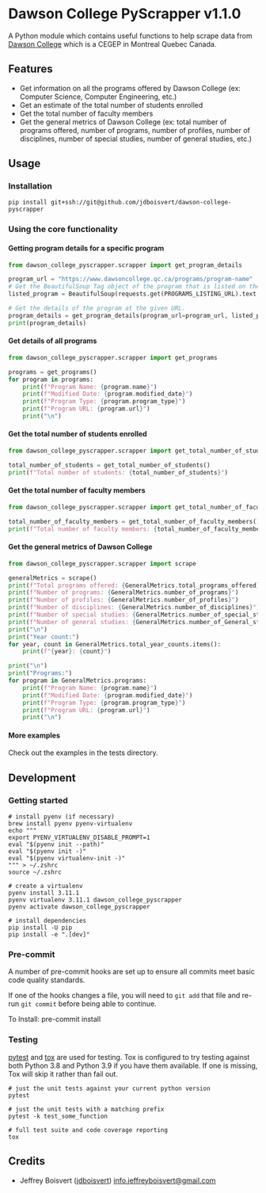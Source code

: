 # Dawson College PyScrapper v1.1.0

A Python module which contains useful functions to help scrape data from [Dawson College](https://www.dawsoncollege.qc.ca/) which is a CEGEP in Montreal Quebec Canada.

## Features

- Get information on all the programs offered by Dawson College (ex: Computer Science, Computer Engineering, etc.)
- Get an estimate of the total number of students enrolled
- Get the total number of faculty members
- Get the general metrics of Dawson College (ex: total number of programs offered, number of programs, number of profiles, number of disciplines, number of special studies, number of general studies, etc.)

## Usage

### Installation

    pip install git+ssh://git@github.com/jdboisvert/dawson-college-pyscrapper


### Using the core functionality

#### Getting program details for a specific program

```python
from dawson_college_pyscrapper.scrapper import get_program_details

program_url = "https://www.dawsoncollege.qc.ca/programs/program-name"
# Get the BeautifulSoup Tag object of the program that is listed on the programs page.
listed_program = BeautifulSoup(requests.get(PROGRAMS_LISTING_URL).text.strip(), "html.parser").find("tr")

# Get the details of the program at the given URL.
program_details = get_program_details(program_url=program_url, listed_program=listed_program)
print(program_details)
```

#### Get details of all programs
```python
from dawson_college_pyscrapper.scrapper import get_programs

programs = get_programs()
for program in programs:
    print(f"Program Name: {program.name}")
    print(f"Modified Date: {program.modified_date}")
    print(f"Program Type: {program.program_type}")
    print(f"Program URL: {program.url}")
    print("\n")
```

#### Get the total number of students enrolled
```python
from dawson_college_pyscrapper.scrapper import get_total_number_of_students

total_number_of_students = get_total_number_of_students()
print(f"Total number of students: {total_number_of_students}")
```

#### Get the total number of faculty members
```python
from dawson_college_pyscrapper.scrapper import get_total_number_of_faculty_members

total_number_of_faculty_members = get_total_number_of_faculty_members()
print(f"Total number of faculty members: {total_number_of_faculty_members}")
```

#### Get the general metrics of Dawson College
```python
from dawson_college_pyscrapper.scrapper import scrape

generalMetrics = scrape()
print(f"Total programs offered: {GeneralMetrics.total_programs_offered}")
print(f"Number of programs: {GeneralMetrics.number_of_programs}")
print(f"Number of profiles: {GeneralMetrics.number_of_profiles}")
print(f"Number of disciplines: {GeneralMetrics.number_of_disciplines}")
print(f"Number of special studies: {GeneralMetrics.number_of_special_studies}")
print(f"Number of general studies: {GeneralMetrics.number_of_General_studies}")
print("\n")
print("Year count:")
for year, count in GeneralMetrics.total_year_counts.items():
    print(f"{year}: {count}")

print("\n")
print("Programs:")
for program in GeneralMetrics.programs:
    print(f"Program Name: {program.name}")
    print(f"Modified Date: {program.modified_date}")
    print(f"Program Type: {program.program_type}")
    print(f"Program URL: {program.url}")
    print("\n")
```

#### More examples
Check out the examples in the tests directory.

## Development

### Getting started

```shell
# install pyenv (if necessary)
brew install pyenv pyenv-virtualenv
echo """
export PYENV_VIRTUALENV_DISABLE_PROMPT=1
eval "$(pyenv init --path)"
eval "$(pyenv init -)"
eval "$(pyenv virtualenv-init -)"
""" > ~/.zshrc
source ~/.zshrc

# create a virtualenv
pyenv install 3.11.1
pyenv virtualenv 3.11.1 dawson_college_pyscrapper
pyenv activate dawson_college_pyscrapper

# install dependencies
pip install -U pip
pip install -e ".[dev]"
```

### Pre-commit

A number of pre-commit hooks are set up to ensure all commits meet basic code quality standards.

If one of the hooks changes a file, you will need to `git add` that file and re-run `git commit` before being able to continue.

To Install:
    pre-commit install


### Testing

[pytest](https://docs.pytest.org/en/6.2.x/) and [tox](https://tox.wiki/) are used for testing. Tox is configured to try testing against both Python 3.8 and Python 3.9 if you have them available. If one is missing, Tox will skip it rather than fail out.

    # just the unit tests against your current python version
    pytest

    # just the unit tests with a matching prefix
    pytest -k test_some_function

    # full test suite and code coverage reporting
    tox

## Credits

- Jeffrey Boisvert ([jdboisvert](https://github.com/jdboisvert)) [info.jeffreyboisvert@gmail.com](mailto:info.jeffreyboisvert@gmail.com)
